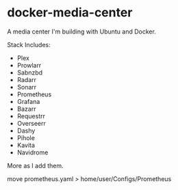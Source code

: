 # docker-media-center
A media center I'm building with Ubuntu and Docker.

Stack Includes:
- Plex
- Prowlarr
- Sabnzbd
- Radarr
- Sonarr
- Prometheus
- Grafana
- Bazarr
- Requestrr
- Overseerr
- Dashy
- Pihole
- Kavita
- Navidrome

More as I add them.

move prometheus.yaml > home/user/Configs/Prometheus

